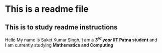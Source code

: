 # This is a readme file 
## This is to study readme instructions 

Hello My name is Saket Kumar Singh, I am a **_3<sup>rd</sup> year_ IIT Patna student** and I am currently studying **Mathematics and Computing**  